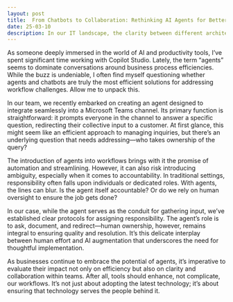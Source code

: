 ```yaml
---
layout: post
title:  From Chatbots to Collaboration: Rethinking AI Agents for Better Workflow Management
date: 25-03-10
description: In our IT landscape, the clarity between different architecture roles is crucial
---
```


As someone deeply immersed in the world of AI and productivity tools, I’ve spent significant time working with Copilot Studio. Lately, the term “agents” seems to dominate conversations around business process efficiencies. While the buzz is undeniable, I often find myself questioning whether agents and chatbots are truly the most efficient solutions for addressing workflow challenges. Allow me to unpack this.

In our team, we recently embarked on creating an agent designed to integrate seamlessly into a Microsoft Teams channel. Its primary function is straightforward: it prompts everyone in the channel to answer a specific question, redirecting their collective input to a customer. At first glance, this might seem like an efficient approach to managing inquiries, but there’s an underlying question that needs addressing—who takes ownership of the query?

The introduction of agents into workflows brings with it the promise of automation and streamlining. However, it can also risk introducing ambiguity, especially when it comes to accountability. In traditional settings, responsibility often falls upon individuals or dedicated roles. With agents, the lines can blur. Is the agent itself accountable? Or do we rely on human oversight to ensure the job gets done?

In our case, while the agent serves as the conduit for gathering input, we’ve established clear protocols for assigning responsibility. The agent’s role is to ask, document, and redirect—human ownership, however, remains integral to ensuring quality and resolution. It’s this delicate interplay between human effort and AI augmentation that underscores the need for thoughtful implementation.

As businesses continue to embrace the potential of agents, it’s imperative to evaluate their impact not only on efficiency but also on clarity and collaboration within teams. After all, tools should enhance, not complicate, our workflows. It’s not just about adopting the latest technology; it’s about ensuring that technology serves the people behind it.
